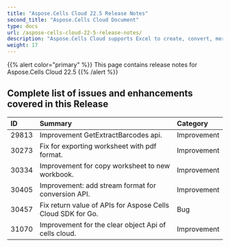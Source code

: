 ```yaml
---
title: "Aspose.Cells Cloud 22.5 Release Notes"
second_title: "Aspose.Cells Cloud Document"
type: docs
url: /aspose-cells-cloud-22-5-release-notes/
description: "Aspose.Cells Cloud supports Excel to create, convert, merge, split, protected, inner object operation, and so on."
weight: 17
---
```

{{% alert color="primary" %}} 
This page contains release notes for Aspose.Cells Cloud 22.5
{{% /alert %}} 
## **Complete list of issues and enhancements covered in this Release**
|**ID**|**Summary**|**Category**|
| :- | :- | :- |
| 29813 |Improvement GetExtractBarcodes api.|Improvement |
| 30273 |Fix for exporting worksheet with pdf format.|Improvement |
| 30334 |Improvement for copy worksheet to new workbook.|Improvement |
| 30405 |Improvement: add stream format for conversion API.|Improvement |
| 30457 |Fix return value of APIs for Aspose Cells Cloud SDK for Go.|Bug |
| 31070 |Improvement for the clear object Api of cells cloud.|Improvement |
